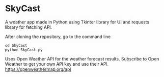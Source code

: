 # SkyCast
A weather app made in Python using Tkinter library for UI and requests library for fetching API.

After cloning the repository, go to the command line
```
cd SkyCast
python SkyCast.py
```

Uses Open Weather API for the weather forecast results. Subscribe to Open Weather to get your own API key and use their API.
https://openweathermap.org/api


